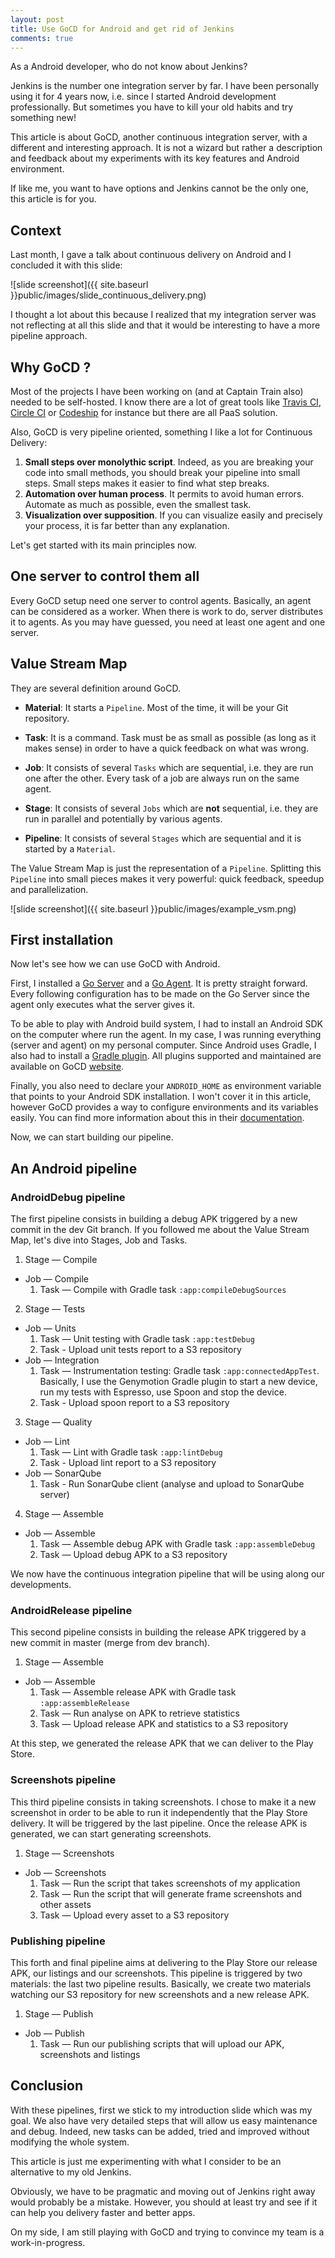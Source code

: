 ```yaml
---
layout: post
title: Use GoCD for Android and get rid of Jenkins
comments: true
---
```


As a Android developer, who do not know about Jenkins?

Jenkins is the number one integration server by far. I have been personally using it for 4 years now, i.e. since I started Android development professionally. But sometimes you have to kill your old habits and try something new!

This article is about GoCD, another continuous integration server, with a different and interesting approach. It is not a wizard but rather a description and feedback about my experiments with its key features and Android environment.

If like me, you want to have options and Jenkins cannot be the only one, this article is for you.

<!-- more -->

## Context

Last month, I gave a talk about continuous delivery on Android and I concluded it with this slide:

![slide screenshot]({{ site.baseurl }}public/images/slide_continuous_delivery.png)

I thought a lot about this because I realized that my integration server was not reflecting at all this slide and that it would be interesting to have a more pipeline approach.

## Why GoCD ?

Most of the projects I have been working on (and at Captain Train also) needed to be self-hosted. I know there are a lot of great tools like [Travis CI](https://travis-ci.org), [Circle CI](https://circleci.com) or [Codeship](https://codeship.com) for instance but there are all PaaS solution.

Also, GoCD is very pipeline oriented, something I like a lot for Continuous Delivery:

1. **Small steps over monolythic script**. Indeed, as you are breaking your code into small methods, you should break your pipeline into small steps. Small steps makes it easier to find what step breaks.
2. **Automation over human process**. It permits to avoid human errors. Automate as much as possible, even the smallest task.
3. **Visualization over supposition**. If you can visualize easily and precisely your process, it is far better than any explanation.

Let's get started with its main principles now.

## One server to control them all

Every GoCD setup need one server to control agents. Basically, an agent can be considered as a worker. When there is work to do, server distributes it to agents. As you may have guessed, you need at least one agent and one server.

## Value Stream Map

They are several definition around GoCD.

- **Material**: It starts a `Pipeline`. Most of the time, it will be your Git repository.

- **Task**: It is a command. Task must be as small as possible (as long as it makes sense) in order to have a quick feedback on what was wrong.

- **Job**: It consists of several `Tasks` which are sequential, i.e. they are run one after the other. Every task of a job are always run on the same agent.

- **Stage**: It consists of several `Jobs` which are **not** sequential, i.e. they are run in parallel and potentially by various agents.

- **Pipeline**: It consists of several `Stages` which are sequential and it is started by a `Material`.

The Value Stream Map is just the representation of a `Pipeline`. Splitting this `Pipeline` into small pieces makes it very powerful: quick feedback, speedup and parallelization.

![slide screenshot]({{ site.baseurl }}public/images/example_vsm.png)

## First installation

Now let's see how we can use GoCD with Android.

First, I installed a [Go Server](https://docs.go.cd/current/installation/installing_go_server.html) and a [Go Agent](https://docs.go.cd/current/installation/installing_go_agent.html). It is pretty straight forward. Every following configuration has to be made on the Go Server since the agent only executes what the server gives it.

To be able to play with Android build system, I had to install an Android SDK on the computer where run the agent. In my case, I was running everything (server and agent) on my personal computer. Since Android uses Gradle, I also had to install a [Gradle plugin](https://github.com/jmnarloch/gocd-gradle-plugin). All plugins supported and maintained are available on GoCD [website](https://www.go.cd/community/plugins.html).

Finally, you also need to declare your `ANDROID_HOME` as environment variable that points to your Android SDK installation. I won't cover it in this article, however GoCD provides a way to configure environments and its variables easily. You can find more information about this in their [documentation](https://docs.go.cd/current/navigation/environments_page.html).

Now, we can start building our pipeline.

## An Android pipeline

### AndroidDebug pipeline

The first pipeline consists in building a debug APK triggered by a new commit in the dev Git branch. If you followed me about the Value Stream Map, let's dive into Stages, Job and Tasks.

1. Stage — Compile
  - Job — Compile
    1. Task — Compile with Gradle task `:app:compileDebugSources`
2. Stage — Tests
  - Job — Units
    1. Task — Unit testing with Gradle task `:app:testDebug`
    2. Task - Upload unit tests report to a S3 repository
  - Job — Integration
    1. Task — Instrumentation testing: Gradle task `:app:connectedAppTest`. Basically, I use the Genymotion Gradle plugin to start a new device, run my tests with Espresso, use Spoon and stop the device.
    2. Task - Upload spoon report to a S3 repository
3. Stage — Quality
  - Job — Lint
    1. Task — Lint with Gradle task `:app:lintDebug`
    2. Task - Upload lint report to a S3 repository
  - Job — SonarQube
    1. Task - Run SonarQube client (analyse and upload to SonarQube server)
4. Stage — Assemble
  - Job — Assemble
    1. Task — Assemble debug APK with Gradle task `:app:assembleDebug`
    2. Task — Upload debug APK to a S3 repository

We now have the continuous integration pipeline that will be using along our developments.

### AndroidRelease pipeline

This second pipeline consists in building the release APK triggered by a new commit in master (merge from dev branch).

1. Stage — Assemble
  - Job — Assemble
    1. Task — Assemble release APK with Gradle task `:app:assembleRelease`
    2. Task — Run analyse on APK to retrieve statistics
    3. Task — Upload release APK and statistics to a S3 repository

At this step, we generated the release APK that we can deliver to the Play Store.

### Screenshots pipeline

This third pipeline consists in taking screenshots. I chose to make it a new screenshot in order to be able to run it independently that the Play Store delivery. It will be triggered by the last pipeline. Once the release APK is generated, we can start generating screenshots.

1. Stage — Screenshots
  - Job — Screenshots
    1. Task — Run the script that takes screenshots of my application
    2. Task — Run the script that will generate frame screenshots and other assets
    3. Task — Upload every asset to a S3 repository

### Publishing pipeline

This forth and final pipeline aims at delivering to the Play Store our release APK, our listings and our screenshots. This pipeline is triggered by two materials: the last two pipeline results. Basically, we create two materials watching our S3 repository for new screenshots and a new release APK.

1. Stage — Publish
  - Job — Publish
    1. Task — Run our publishing scripts that will upload our APK, screenshots and listings

## Conclusion

With these pipelines, first we stick to my introduction slide which was my goal. We also have very detailed steps that will allow us easy maintenance and debug. Indeed, new tasks can be added, tried and improved without modifying the whole system.

This article is just me experimenting with what I consider to be an alternative to my old Jenkins.

Obviously, we have to be pragmatic and moving out of Jenkins right away would probably be a mistake. However, you should at least try and see if it can help you delivery faster and better apps.

On my side, I am still playing with GoCD and trying to convince my team is a work-in-progress.
